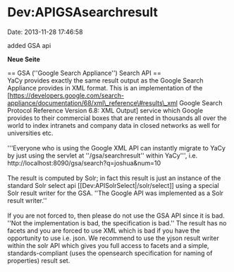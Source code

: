 Dev:APIGSAsearchresult
======================

Date: 2013-11-28 17:46:58

added GSA api

**Neue Seite**

<div>

== GSA (\'\'Google Search Appliance\'\') Search API ==\
YaCy provides exactly the same result output as the Google Search
Appliance provides in XML format. This is an implementation of the\
\[https://developers.google.com/search-appliance/documentation/68/xml\_reference\#results\_xml
Google Search Protocol Reference Version 6.8: XML Output\] service which
Google provides to their commercial boxes that are rented in thousands
all over the world to index intranets and company data in closed
networks as well for universities etc.\
\
\'\'\'Everyone who is using the Google XML API can instantly migrate to
YaCy by just using the servlet at \'\'/gsa/searchresult\'\' within
YaCy\'\'\', i.e.\
http://localhost:8090/gsa/search?q=joshua&num=10\
\
The result is computed by Solr; in fact this result is just an instance
of the standard Solr select api \[\[Dev:APISolrSelect\|/solr/select\]\]
using a special Solr result writer for the GSA. \'\'The Google API was
implemented as a Solr result writer.\'\'\
\
If you are not forced to, then please do not use the GSA API since it is
bad. \'\'Not the implementation is bad, the specification is bad.\'\'
The result has no facets and you are forced to use XML which is bad if
you have the opportunity to use i.e. json. We recommend to use the yjson
result writer within the solr API which gives you full access to facets
and a simple, standards-compliant (uses the opensearch specification for
naming of properties) result set.

</div>
